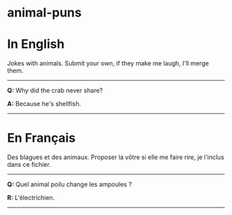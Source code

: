 # animal-puns

# In English
Jokes with animals. Submit your own, if they make me laugh, I'll merge them.

---

**Q:** Why did the crab never share?

**A:** Because he's shellfish.

---

# En Français
Des blagues et des animaux. Proposer la vôtre si elle me faire rire, je l'inclus dans ce fichier.

---

**Q:** Quel animal poilu change les ampoules ?

**R:** L'électrichien.

---

